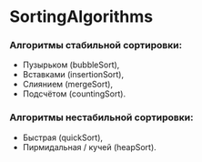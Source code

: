 # SortingAlgorithms
### Алгоритмы стабильной сортировки:
* Пузырьком (bubbleSort),
* Вставками (insertionSort),
* Слиянием (mergeSort),
* Подсчётом (countingSort).

### Алгоритмы нестабильной сортировки:
 * Быстрая (quickSort),
 * Пирмидальная / кучей (heapSort).


